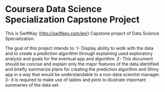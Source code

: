# Coursera Data Science Specialization Capstone Project

This is SwiftKey (http://swiftkey.com/en/) Capstone project of Data Science Specialization.

The goal of this project intends to:
1- Display ability to wotk with the data and to create a prediction algorithm through explaining used exploratory analysis and goals for the eventual app and algorithm. 
2- This document should be concise and explain only the major features of the data identified and briefly summarize plans for creating the prediction algorithm and Shiny app in a way that would be understandable to a non-data scientist manager. 
3- it is required to make use of tables and plots to illustrate important summaries of the data set. 
